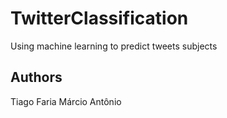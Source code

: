 # TwitterClassification
Using machine learning to predict tweets subjects


## Authors

Tiago Faria
Márcio Antônio
